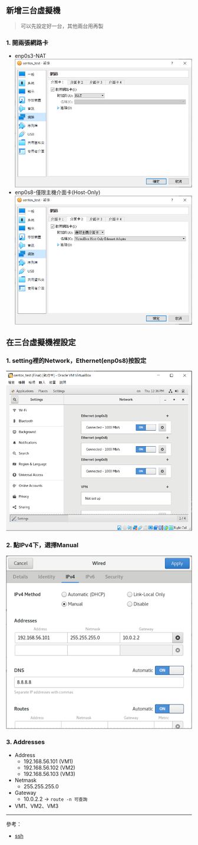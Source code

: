 ## 新增三台虛擬機
> 可以先設定好一台，其他兩台用再製

### 1. 開兩張網路卡
  - enp0s3-NAT
  ![](Image/W01/NAT.PNG)
  - enp0s8-僅限主機介面卡(Host-Only)
  ![](Image/W01/Host-only.PNG)
  
## 在三台虛擬機裡設定
### 1. setting裡的Network，Ethernet(enp0s8)按設定
![](Image/W01/setting.PNG)
### 2. 點IPv4下，選擇Manual
![](Image/W01/wired.PNG)
### 3. Addresses
  * Address
    - 192.168.56.101 (VM1)
    - 192.168.56.102 (VM2)
    - 192.168.56.103 (VM3)
  * Netmask 
    - 255.255.255.0
  * Gateway 
    - 10.0.2.2 -> `route -n 可查詢`
  * VM1、VM2、VM3

---
參考：
- [ssh](https://github.com/linjiachi/Linux_note/blob/109-1/ssh.md)
 
